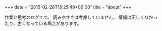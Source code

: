 +++
date = "2015-02-28T18:25:49+09:00"
title = "about"
+++

作業と思考のログです。
読みやすさは考慮していません。
情報は正しくなかったり、古くなっている場合があります。
